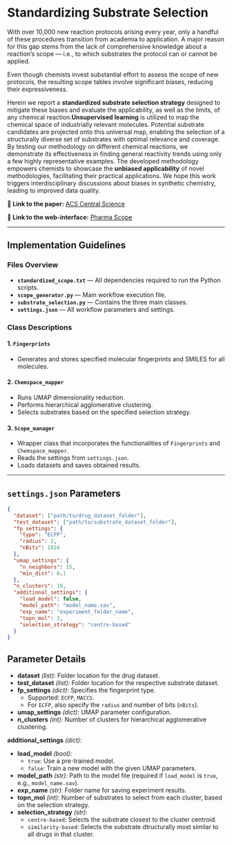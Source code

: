 # Standardizing Substrate Selection

With over 10,000 new reaction protocols arising every year, only a handful of these procedures transition from academia to application. A major reason for this gap stems from the lack of comprehensive knowledge about a reaction’s scope — i.e., to which substrates the protocol can or cannot be applied.

Even though chemists invest substantial effort to assess the scope of new protocols, the resulting scope tables involve significant biases, reducing their expressiveness.

Herein we report a **standardized substrate selection strategy** designed to mitigate these biases and evaluate the applicability, as well as the limits, of any chemical reaction.**Unsupervised learning** is utilized to map the chemical space of industrially relevant molecules. Potential substrate candidates are projected onto this universal map, enabling the selection of a structurally diverse set of substrates with optimal relevance and coverage. By testing our methodology on different chemical reactions, we demonstrate its effectiveness in finding general reactivity trends using only a few highly representative examples. The developed methodology empowers chemists to showcase the **unbiased applicability** of novel methodologies, facilitating their practical applications. We hope this work triggers interdisciplinary discussions about biases in synthetic chemistry, leading to improved data quality.

**📄 Link to the paper:** [ACS Central Science](https://pubs.acs.org/doi/10.1021/acscentsci.3c01638)

**📄 Link to the web-interface:** [Pharma Scope](https://pharmascope.uni-muenster.de/)

---

## Implementation Guidelines

### Files Overview
- **`standardized_scope.txt`** — All dependencies required to run the Python scripts.
- **`scope_generator.py`** — Main workflow execution file.
- **`substrate_selection.py`** — Contains the three main classes.
- **`settings.json`** — All workflow parameters and settings.

### Class Descriptions
#### 1. `Fingerprints`
- Generates and stores specified molecular fingerprints and SMILES for all molecules.

#### 2. `Chemspace_mapper`
- Runs UMAP dimensionality reduction.
- Performs hierarchical agglomerative clustering.
- Selects substrates based on the specified selection strategy.

#### 3. `Scope_manager`
- Wrapper class that incorporates the functionalities of `Fingerprints` and `Chemspace_mapper`.
- Reads the settings from `settings.json`.
- Loads datasets and saves obtained results.

---

## `settings.json` Parameters

```json
{
  "dataset": ["path/to/drug_dataset_folder"],
  "test_dataset": ["path/to/substrate_dataset_folder"],
  "fp_settings": {
    "type": "ECFP", 
    "radius": 2,
    "nBits": 1024
  },
  "umap_settings": {
    "n_neighbors": 15,
    "min_dist": 0.1
  },
  "n_clusters": 10,
  "additional_settings": {
    "load_model": false,
    "model_path": "model_name.sav",
    "exp_name": "experiment_folder_name",
    "topn_mol": 3,
    "selection_strategy": "centre-based"
  }
}
```

## Parameter Details

- **dataset** *(list)*: Folder location for the drug dataset.
- **test_dataset** *(list)*: Folder location for the respective substrate dataset.
- **fp_settings** *(dict)*: Specifies the fingerprint type.  
  - Supported: `ECFP`, `MACCS`.  
  - For `ECFP`, also specify the `radius` and number of bits (`nBits`).
- **umap_settings** *(dict)*: UMAP parameter configuration.
- **n_clusters** *(int)*: Number of clusters for hierarchical agglomerative clustering.

**additional_settings** *(dict)*:
- **load_model** *(bool)*:  
  - `true`: Use a pre-trained model.  
  - `false`: Train a new model with the given UMAP parameters.
- **model_path** *(str)*: Path to the model file (required if `load_model` is `true`, e.g., `model_name.sav`).
- **exp_name** *(str)*: Folder name for saving experiment results.
- **topn_mol** *(int)*: Number of substrates to select from each cluster, based on the selection strategy.
- **selection_strategy** *(str)*:  
  - `centre-based`: Selects the substrate closest to the cluster centroid.  
  - `similarity-based`: Selects the substrate dtructurally most similar to all drugs in that cluster.
